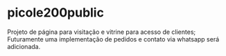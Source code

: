 # picole200public
Projeto de página para visitação e vitrine para acesso de clientes;<br>
Futuramente uma implementação de pedidos e contato via whatsapp será adicionada.
